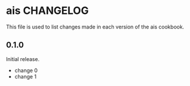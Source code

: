 # ais CHANGELOG

This file is used to list changes made in each version of the ais cookbook.

## 0.1.0

Initial release.

- change 0
- change 1
